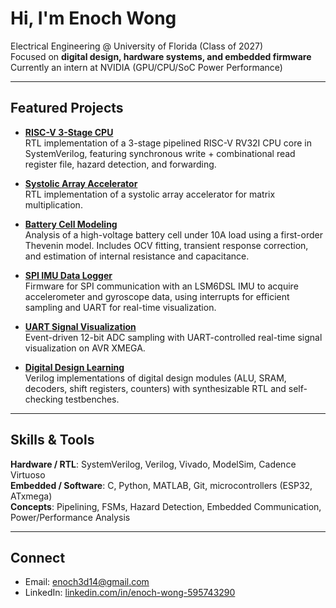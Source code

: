 # Hi, I'm Enoch Wong

Electrical Engineering @ University of Florida (Class of 2027)  
Focused on **digital design, hardware systems, and embedded firmware**  
Currently an intern at NVIDIA (GPU/CPU/SoC Power Performance)

---

## Featured Projects
- **[RISC-V 3-Stage CPU](https://github.com/EnochWong521/riscv-3stage-cpu)**  
  RTL implementation of a 3-stage pipelined RISC-V RV32I CPU core in SystemVerilog, featuring synchronous write + combinational read register file, hazard detection, and forwarding.

- **[Systolic Array Accelerator](https://github.com/EnochWong521/systolic-array-accelerator)**  
  RTL implementation of a systolic array accelerator for matrix multiplication.

- **[Battery Cell Modeling](https://github.com/EnochWong521/battery-cell-modeling)**  
  Analysis of a high-voltage battery cell under 10A load using a first-order Thevenin model. Includes OCV fitting, transient response correction, and estimation of internal resistance and capacitance.

- **[SPI IMU Data Logger](https://github.com/EnochWong521/spi-imu-data-logger)**  
  Firmware for SPI communication with an LSM6DSL IMU to acquire accelerometer and gyroscope data, using interrupts for efficient sampling and UART for real-time visualization.

- **[UART Signal Visualization](https://github.com/EnochWong521/uart-signal-visualization)**  
  Event-driven 12-bit ADC sampling with UART-controlled real-time signal visualization on AVR XMEGA.

- **[Digital Design Learning](https://github.com/EnochWong521/digital-design-learning)**  
  Verilog implementations of digital design modules (ALU, SRAM, decoders, shift registers, counters) with synthesizable RTL and self-checking testbenches.

---

## Skills & Tools
**Hardware / RTL**: SystemVerilog, Verilog, Vivado, ModelSim, Cadence Virtuoso  
**Embedded / Software**: C, Python, MATLAB, Git, microcontrollers (ESP32, ATxmega)  
**Concepts**: Pipelining, FSMs, Hazard Detection, Embedded Communication, Power/Performance Analysis

---

## Connect
- Email: [enoch3d14@gmail.com](mailto:enoch3d14@gmail.com)  
- LinkedIn: [linkedin.com/in/enoch-wong-595743290](https://www.linkedin.com/in/enoch-wong-595743290)
